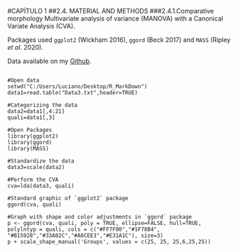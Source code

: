 #CAPÍTULO 1
##2.4.	 MATERIAL AND METHODS
###2.4.1.Comparative morphology
Multivariate analysis of variance (MANOVA) with a Canonical Variate Analysis (CVA).

Packages used `ggplot2` (Wickham 2016), `ggord` (Beck 2017) and `MASS` (Ripley *et al*. 2020).

Data available on my [Github](https://github.com/LucianoFBNeto/Tese_LucianoFBNeto).

```{r echo=FALSE}

#Open data
setwd("C:/Users/Luciano/Desktop/R_MarkDown")
data1=read.table("Data3.txt",header=TRUE)

```

```{r }
#Categorizing the data
data2=data1[,4:21]
quali=data1[,3]
```

```{r warning=FALSE}
#Open Packages
library(ggplot2)
library(ggord)
library(MASS)

```

```{r }
#Standardize the data
data3=scale(data2)

#Perform the CVA
cva=lda(data3, quali)

#Standard graphic of `ggplot2` package
ggord(cva, quali) 

#Graph with shape and color adjustments in `ggord` package
p <- ggord(cva, quali, poly = TRUE, ellipse=FALSE, hull=TRUE, polylntyp = quali, cols = c("#FF7F00","#1F78B4", "#B15928","#33A02C","#A6CEE3","#E31A1C"), size=3)
p + scale_shape_manual('Groups', values = c(25, 25, 25,6,25,25))
```


